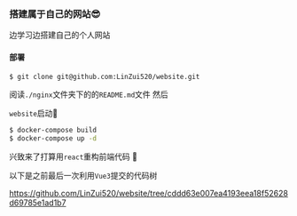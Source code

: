 ### 搭建属于自己的网站😎

边学习边搭建自己的个人网站

#### 部署 

```sh
$ git clone git@github.com:LinZui520/website.git
```

阅读```./nginx```文件夹下的的```README.md```文件 然后

```website```启动🫡

```sh
$ docker-compose build
$ docker-compose up -d
```



兴致来了打算用```react```重构前端代码 🤪

以下是之前最后一次利用```Vue3```提交的代码树

https://github.com/LinZui520/website/tree/cddd63e007ea4193eea18f52628d69785e1ad1b7
